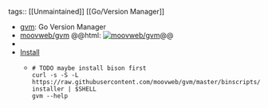 tags:: [[Unmaintained]] [[Go/Version Manager]]

- [gvm](https://github.com/moovweb/gvm): Go Version Manager
- [moovweb/gvm](https://github.com/moovweb/gvm)
  @@html: <a href="https://github.com/moovweb/gvm/"><img src="https://github-readme-stats-astronomer.vercel.app/api/pin/?username=moovweb&repo=gvm&theme=tokyonight" alt="moovweb/gvm"/></a>@@
-
- [Install](https://github.com/moovweb/gvm#installing)
	- ```shell
	  # TODO maybe install bison first
	  curl -s -S -L https://raw.githubusercontent.com/moovweb/gvm/master/binscripts/gvm-installer | $SHELL
	  gvm --help
	  ```